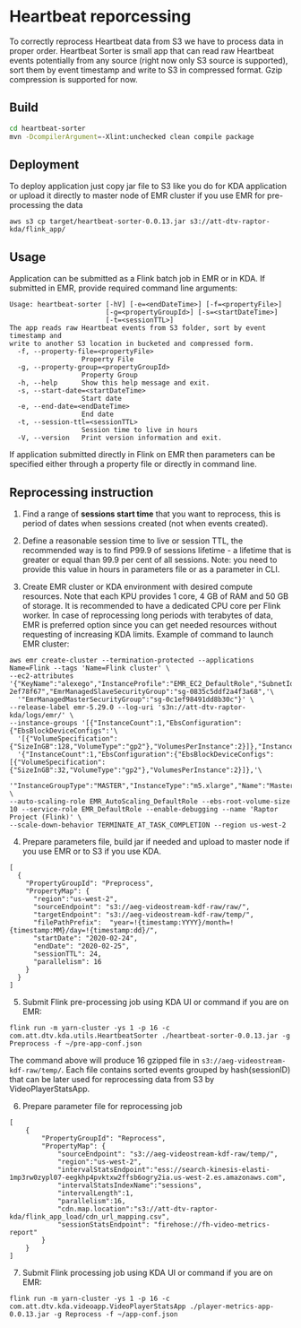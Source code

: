 # Heartbeat reporcessing

To correctly reprocess Heartbeat data from S3 we have to process data in proper order. Heartbeat Sorter is small app that can read raw Heartbeat events potentially from any source (right now only S3 source is supported), sort them by event timestamp and write to S3 in compressed format. Gzip compression is supported for now.

## Build

```bash
cd heartbeat-sorter
mvn -DcompilerArgument=-Xlint:unchecked clean compile package
```

## Deployment
To deploy application just copy jar file to S3 like you do for KDA application or upload it directly to master node of EMR cluster if you use EMR for pre-processing the data 
```shell script
aws s3 cp target/heartbeat-sorter-0.0.13.jar s3://att-dtv-raptor-kda/flink_app/
```
## Usage

Application can be submitted as a Flink batch job in EMR or in KDA. If submitted in EMR, provide required command line arguments:
```
Usage: heartbeat-sorter [-hV] [-e=<endDateTime>] [-f=<propertyFile>]
                        [-g=<propertyGroupId>] [-s=<startDateTime>]
                        [-t=<sessionTTL>]
The app reads raw Heartbeat events from S3 folder, sort by event timestamp and
write to another S3 location in bucketed and compressed form.
  -f, --property-file=<propertyFile>
                  Property File
  -g, --property-group=<propertyGroupId>
                  Property Group
  -h, --help      Show this help message and exit.
  -s, --start-date=<startDateTime>
                  Start date
  -e, --end-date=<endDateTime>
                  End date
  -t, --session-ttl=<sessionTTL>
                  Session time to live in hours
  -V, --version   Print version information and exit.
```

If application submitted directly in Flink on EMR then parameters can be specified either through a property file or directly in command line.

## Reprocessing instruction
1. Find a range of **sessions start time** that you want to reprocess, this is period of dates when sessions created (not when events created).

2. Define a reasonable session time to live or session TTL, the recommended way is to find P99.9 of sessions lifetime - a lifetime that is greater or equal than 99.9 per cent of
all sessions. Note: you need to provide this value in hours in parameters file or as a parameter in CLI.

3. Create EMR cluster or KDA environment with desired compute resources. Note that each KPU provides 1 core, 4 GB of RAM and 50 GB of storage. It is recommended to have a dedicated
CPU core per Flink worker. In case of reprocessing long periods with terabytes of data, EMR is preferred option since you can get needed resources without requesting of 
increasing KDA limits. Example of command to launch EMR cluster:

```shell script
aws emr create-cluster --termination-protected --applications Name=Flink --tags 'Name=Flink cluster' \
--ec2-attributes '{"KeyName":"alexego","InstanceProfile":"EMR_EC2_DefaultRole","SubnetId":"subnet-2ef78f67","EmrManagedSlaveSecurityGroup":"sg-0835c5ddf2a4f3a68",'\
  '"EmrManagedMasterSecurityGroup":"sg-0c1ef98491dd8b30c"}' \
--release-label emr-5.29.0 --log-uri 's3n://att-dtv-raptor-kda/logs/emr/' \
--instance-groups '[{"InstanceCount":1,"EbsConfiguration":{"EbsBlockDeviceConfigs":'\
  '[{"VolumeSpecification":{"SizeInGB":128,"VolumeType":"gp2"},"VolumesPerInstance":2}]},"InstanceGroupType":"CORE","InstanceType":"c5n.4xlarge","Name":"Core"},'\
  '{"InstanceCount":1,"EbsConfiguration":{"EbsBlockDeviceConfigs":[{"VolumeSpecification":{"SizeInGB":32,"VolumeType":"gp2"},"VolumesPerInstance":2}]},'\
  '"InstanceGroupType":"MASTER","InstanceType":"m5.xlarge","Name":"Master"}]' \
--auto-scaling-role EMR_AutoScaling_DefaultRole --ebs-root-volume-size 10 --service-role EMR_DefaultRole --enable-debugging --name 'Raptor Project (Flink)' \
--scale-down-behavior TERMINATE_AT_TASK_COMPLETION --region us-west-2
```

4. Prepare parameters file, build jar if needed and upload to master node if you use EMR or to S3 if you use KDA.

```json5
[
  {
    "PropertyGroupId": "Preprocess",
    "PropertyMap": {
      "region":"us-west-2",
      "sourceEndpoint": "s3://aeg-videostream-kdf-raw/raw/",
      "targetEndpoint": "s3://aeg-videostream-kdf-raw/temp/",
      "filePathPrefix":  "year=!{timestamp:YYYY}/month=!{timestamp:MM}/day=!{timestamp:dd}/",
      "startDate": "2020-02-24",
      "endDate": "2020-02-25",
      "sessionTTL": 24,
      "parallelism": 16
    }
  }
]
```
5. Submit Flink pre-processing job using KDA UI or command if you are on EMR:

```shell script 
flink run -m yarn-cluster -ys 1 -p 16 -c com.att.dtv.kda.utils.HeartbeatSorter ./heartbeat-sorter-0.0.13.jar -g Preprocess -f ~/pre-app-conf.json
```

The command above will produce 16 gzipped file in `s3://aeg-videostream-kdf-raw/temp/`. Each file contains sorted events grouped by hash(sessionID) that can be later used for
reprocessing data from S3 by VideoPlayerStatsApp.

6. Prepare parameter file for reprocessing job
```json5
[
    {
        "PropertyGroupId": "Reprocess",
        "PropertyMap": {
            "sourceEndpoint": "s3://aeg-videostream-kdf-raw/temp/",
            "region":"us-west-2",
            "intervalStatsEndpoint":"ess://search-kinesis-elasti-1mp3rw0zypl07-eegkhp4pvktxw2ffsb6ogry2ia.us-west-2.es.amazonaws.com",
            "intervalStatsIndexName":"sessions",
            "intervalLength":1,
            "parallelism":16,
            "cdn.map.location":"s3://att-dtv-raptor-kda/flink_app_load/cdn_url_mapping.csv",
            "sessionStatsEndpoint": "firehose://fh-video-metrics-report"
        }
    }
]
```

7. Submit Flink processing job using KDA UI or command if you are on EMR:

```shell script 
flink run -m yarn-cluster -ys 1 -p 16 -c com.att.dtv.kda.videoapp.VideoPlayerStatsApp ./player-metrics-app-0.0.13.jar -g Reprocess -f ~/app-conf.json
```